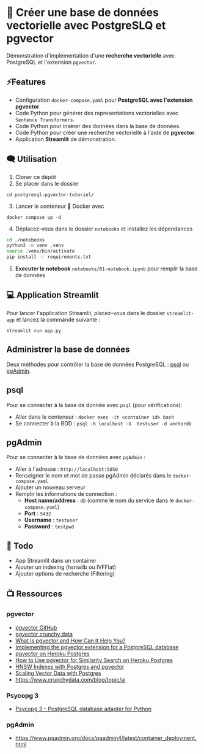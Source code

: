 # 🔎 Créer une base de données vectorielle avec PostgreSLQ et pgvector

Démonstration d'implémentation d'une **recherche vectorielle** avec PostgreSQL et l'extension `pgvector`. 

## ⚡Features

- Configuration `docker-compose.yaml` pour **PostgreSQL avec l'extension pgvector**.
- Code Python pour générer des representations vectorielles avec `Sentence Transformers`.
- Code Python pour insérer des données dans la base de données.
- Code Python pour créer une recherche vectorielle à l'aide de **pgvector**.
- Application **Streamlit** de démonstration.

## 🗨️ Utilisation

1. Cloner ce dépôt
2. Se placer dans le dossier
```
cd postgresql-pgvector-tutoriel/
```
3. Lancer le conteneur 🐳 Docker avec
```
docker compose up -d
```
4. Déplacez-vous dans le dossier `notebooks` et installez les dépendances 

```bash
cd ./notebooks
python3 -m venv .venv
source .venv/bin/activate
pip install -r requirements.txt
```

5. **Executer le notebook** `notebooks/01-notebook.ipynb` pour remplir la base de données


## 💻 Application Streamlit

Pour lancer l'application Streamlit, placez-vous dans le dossier `streamlit-app` et lancez la commande suivante :

```
streamlit run app.py
```

## Administrer la base de données

Deux méthodes pour contrôler la base de données PostgreSQL : [psql](https://docs.postgresql.fr/12/app-psql.html) ou [pgAdmin](https://www.pgadmin.org/).

## psql

Pour se connecter à la base de donnée avec `psql` (pour vérifications):
- Aller dans le conteneur : `docker exec -it <container id> bash`
- Se connecter à la BDD : `psql -h localhost -U  testuser -d vectordb`

## pgAdmin

Pour se connecter à la base de données avec `pgAdmin` : 

- Aller à l'adresse : `http://localhost:5050`
- Renseigner le nom et mot de passe pgAdmin déclarés dans le `docker-compose.yaml`
- Ajouter un nouveau serveur 
- Remplir les informations de connection : 
  - **Host name/address** : `db` (comme le nom du service dans le `docker-compose.yaml`)
  - **Port** : `5432`
  - **Username** : `testuser`
  - **Password** : `testpwd`

## 📑 Todo 
 
- App Streamlit dans un container
- Ajouter un indexing (hsnwlib ou IVFFlat)
- Ajouter options de recherche (Filtering)

## 📺 Ressources 

### pgvector

- [pgvector GitHub](https://github.com/pgvector/pgvector)
- [pgvector crunchy data](https://access.crunchydata.com/documentation/pgvector/0.5.1/)
- [What is pgvector and How Can It Help You?](https://www.enterprisedb.com/blog/what-is-pgvector)
- [Implementing the pgvector extension for a PostgreSQL database](https://medium.com/@johannes.ocean/setting-up-a-postgres-database-with-the-pgvector-extension-10ab7ff212cc)
- [pgvector on Heroku Postgres](https://devcenter.heroku.com/articles/pgvector-heroku-postgres#negative-inner-product)
- [How to Use pgvector for Similarity Search on Heroku Postgres](https://blog.heroku.com/pgvector-for-similarity-search-on-heroku-postgres)
- [HNSW Indexes with Postgres and pgvector](https://www.crunchydata.com/blog/hnsw-indexes-with-postgres-and-pgvector)
- [Scaling Vector Data with Postgres](https://www.crunchydata.com/blog/scaling-vector-data-with-postgres)
- https://www.crunchydata.com/blog/topic/ai

### Psycopg 3

- [Psycopg 3 – PostgreSQL database adapter for Python](https://www.psycopg.org/psycopg3/docs/basic/usage.html)

### pgAdmin

- https://www.pgadmin.org/docs/pgadmin4/latest/container_deployment.html
